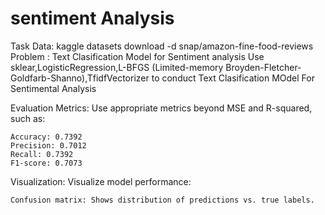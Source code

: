 # sentiment Analysis
Task
Data: kaggle datasets download -d snap/amazon-fine-food-reviews
Problem : Text Clasification Model for Sentiment analysis 
Use sklear,LogisticRegression,L-BFGS (Limited-memory Broyden-Fletcher-Goldfarb-Shanno),TfidfVectorizer to conduct Text Clasification MOdel For Sentimental Analysis

Evaluation Metrics: Use appropriate metrics beyond MSE and R-squared, such as:

    Accuracy: 0.7392
    Precision: 0.7012
    Recall: 0.7392
    F1-score: 0.7073

Visualization: Visualize model performance:

    Confusion matrix: Shows distribution of predictions vs. true labels.
